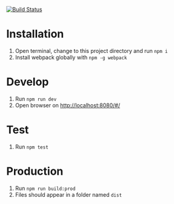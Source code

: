 [![Build Status](https://travis-ci.org/MatiMil/react-seed.svg?branch=master)](https://travis-ci.org/MatiMil/react-seed.svg)

# Installation

1. Open terminal, change to this project directory and run `npm i`
2. Install webpack globally with `npm -g webpack`

# Develop

1. Run `npm run dev`
2. Open browser on [http://localhost:8080/#/](http://localhost:8080/#/)

# Test

1. Run `npm test`

# Production 

1. Run `npm run build:prod`
2. Files should appear in a folder named `dist`
